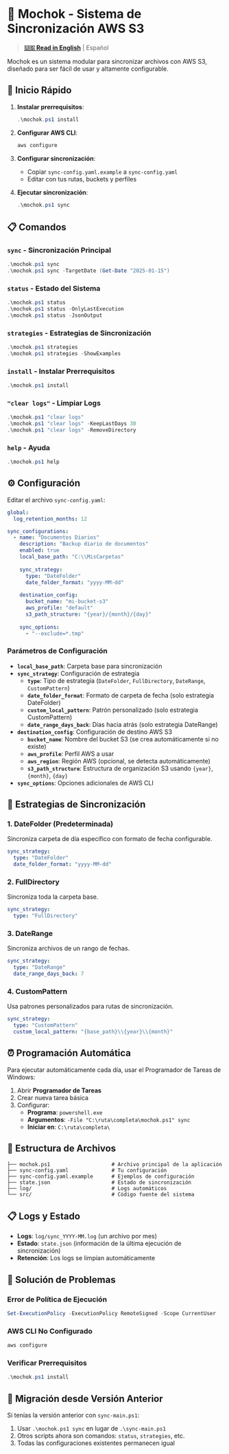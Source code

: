 # 🌟 Mochok - Sistema de Sincronización AWS S3

> **[🇺🇸 Read in English](README.md)** | Español

Mochok es un sistema modular para sincronizar archivos con AWS S3, diseñado para ser fácil de usar y altamente configurable.

## 🚀 Inicio Rápido

1. **Instalar prerrequisitos**:
   ```powershell
   .\mochok.ps1 install
   ```

2. **Configurar AWS CLI**:
   ```bash
   aws configure
   ```

3. **Configurar sincronización**:
   - Copiar `sync-config.yaml.example` a `sync-config.yaml`
   - Editar con tus rutas, buckets y perfiles

4. **Ejecutar sincronización**:
   ```powershell
   .\mochok.ps1 sync
   ```

## 📋 Comandos

### `sync` - Sincronización Principal
```powershell
.\mochok.ps1 sync
.\mochok.ps1 sync -TargetDate (Get-Date "2025-01-15")
```

### `status` - Estado del Sistema
```powershell
.\mochok.ps1 status
.\mochok.ps1 status -OnlyLastExecution
.\mochok.ps1 status -JsonOutput
```

### `strategies` - Estrategias de Sincronización
```powershell
.\mochok.ps1 strategies
.\mochok.ps1 strategies -ShowExamples
```

### `install` - Instalar Prerrequisitos
```powershell
.\mochok.ps1 install
```

### `"clear logs"` - Limpiar Logs
```powershell
.\mochok.ps1 "clear logs"
.\mochok.ps1 "clear logs" -KeepLastDays 30
.\mochok.ps1 "clear logs" -RemoveDirectory
```

### `help` - Ayuda
```powershell
.\mochok.ps1 help
```

## ⚙️ Configuración

Editar el archivo `sync-config.yaml`:

```yaml
global:
  log_retention_months: 12

sync_configurations:
  - name: "Documentos Diarios"
    description: "Backup diario de documentos"
    enabled: true
    local_base_path: "C:\\MisCarpetas"
    
    sync_strategy:
      type: "DateFolder"
      date_folder_format: "yyyy-MM-dd"
    
    destination_config:
      bucket_name: "mi-bucket-s3"
      aws_profile: "default"
      s3_path_structure: "{year}/{month}/{day}"
    
    sync_options:
      - "--exclude=*.tmp"
```

### Parámetros de Configuración

- **`local_base_path`**: Carpeta base para sincronización
- **`sync_strategy`**: Configuración de estrategia
  - **`type`**: Tipo de estrategia (`DateFolder`, `FullDirectory`, `DateRange`, `CustomPattern`)
  - **`date_folder_format`**: Formato de carpeta de fecha (solo estrategia DateFolder)
  - **`custom_local_pattern`**: Patrón personalizado (solo estrategia CustomPattern)
  - **`date_range_days_back`**: Días hacia atrás (solo estrategia DateRange)
- **`destination_config`**: Configuración de destino AWS S3
  - **`bucket_name`**: Nombre del bucket S3 (se crea automáticamente si no existe)
  - **`aws_profile`**: Perfil AWS a usar
  - **`aws_region`**: Región AWS (opcional, se detecta automáticamente)
  - **`s3_path_structure`**: Estructura de organización S3 usando `{year}`, `{month}`, `{day}`
- **`sync_options`**: Opciones adicionales de AWS CLI

## 🎯 Estrategias de Sincronización

### 1. DateFolder (Predeterminada)
Sincroniza carpeta de día específico con formato de fecha configurable.
```yaml
sync_strategy:
  type: "DateFolder"
  date_folder_format: "yyyy-MM-dd"
```

### 2. FullDirectory
Sincroniza toda la carpeta base.
```yaml
sync_strategy:
  type: "FullDirectory"
```

### 3. DateRange
Sincroniza archivos de un rango de fechas.
```yaml
sync_strategy:
  type: "DateRange"
  date_range_days_back: 7
```

### 4. CustomPattern
Usa patrones personalizados para rutas de sincronización.
```yaml
sync_strategy:
  type: "CustomPattern"
  custom_local_pattern: "{base_path}\\{year}\\{month}"
```

## ⏰ Programación Automática

Para ejecutar automáticamente cada día, usar el Programador de Tareas de Windows:

1. Abrir **Programador de Tareas**
2. Crear nueva tarea básica
3. Configurar:
   - **Programa**: `powershell.exe`
   - **Argumentos**: `-File "C:\ruta\completa\mochok.ps1" sync`
   - **Iniciar en**: `C:\ruta\completa\`

## 📁 Estructura de Archivos

```
├── mochok.ps1                    # Archivo principal de la aplicación
├── sync-config.yaml              # Tu configuración
├── sync-config.yaml.example      # Ejemplos de configuración
├── state.json                    # Estado de sincronización
├── log/                          # Logs automáticos
└── src/                          # Código fuente del sistema
```

## 📋 Logs y Estado

- **Logs**: `log/sync_YYYY-MM.log` (un archivo por mes)
- **Estado**: `state.json` (información de la última ejecución de sincronización)
- **Retención**: Los logs se limpian automáticamente

## 🚨 Solución de Problemas

### Error de Política de Ejecución
```powershell
Set-ExecutionPolicy -ExecutionPolicy RemoteSigned -Scope CurrentUser
```

### AWS CLI No Configurado
```bash
aws configure
```

### Verificar Prerrequisitos
```powershell
.\mochok.ps1 install
```

## 🤝 Migración desde Versión Anterior

Si tenías la versión anterior con `sync-main.ps1`:

1. Usar `.\mochok.ps1 sync` en lugar de `.\sync-main.ps1`
2. Otros scripts ahora son comandos: `status`, `strategies`, etc.
3. Todas las configuraciones existentes permanecen igual 